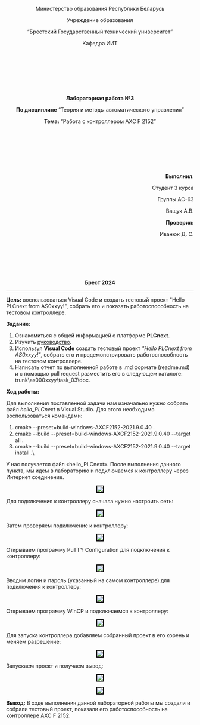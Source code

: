 <p align="center">Министерство образования Республики Беларусь</p>
<p align="center">Учреждение образования</p>
<p align="center">“Брестский Государственный технический университет”</p>
<p align="center">Кафедра ИИТ</p>
<br><br><br><br><br><br>
<p align="center"><strong>Лабораторная работа №3</strong></p>
<p align="center"><strong>По дисциплине</strong> “Теория и методы автоматического управления”</p>
<p align="center"><strong>Тема:</strong> “Работа с контроллером AXC F 2152”</p>
<br><br><br><br><br><br>
<p align="right"><strong>Выполнил</strong>:</p>
<p align="right">Студент 3 курса</p>
<p align="right">Группы АС-63</p>
<p align="right">Ващук А.В.</p>
<p align="right"><strong>Проверил:</strong></p>
<p align="right">Иванюк Д. С.</p>
<br><br><br><br><br>
<p align="center"><strong>Брест 2024</strong></p>

---
**Цель:** воспользоваться Visual Code и создать тестовый проект "Hello PLCnext from AS0xxyy!", собрать его и показать работоспособность на тестовом контроллере.

**Задание:**

1. Ознакомиться с общей информацией о платформе **PLCnext**.
1. Изучить [руководство](https://github.com/savushkin-r-d/PLCnext-howto/tree/master/HowTo%20build%20program%20Hello%20PLCnext).
1. Используя **Visual Code** создать тестовый проект *"Hello PLCnext from AS0xxyy!"*, собрать его и продемонстрировать работоспособность на тестовом контроллере.
1. Написать отчет по выполненной работе в .md формате (readme.md) и с помощью pull request разместить его в следующем каталоге: trunk\as000xxyy\task_03\doc.

**Ход работы:**

Для выполнения поставленной задачи нам изначально нужно собрать файл *hello_PLCnext* в Visual Studio. Для этого необходимо воспользоваться командами:

1) cmake --preset=build-windows-AXCF2152-2021.9.0.40 .
1) cmake --build --preset=build-windows-AXCF2152-2021.9.0.40 --target all .
1) cmake --build --preset=build-windows-AXCF2152-2021.9.0.40 --target install .\

У нас получается файл «hello_PLCnext».
После выполнения данного пункта, мы идем в лабораторию и подключаемся к контроллеру через  Интернет соединение.

<p align="center"><img style='border:2px solid #000000'src="images/Снимок экрана 1.png"/>

Для подключения к контроллеру сначала нужно настроить сеть:

<p align="center"><img style='border:2px solid #000000'src="images/Снимок экрана 2.png"/>

Затем проверяем подключение к контроллеру:

<p align="center"><img style='border:2px solid #000000'src="images/Снимок экрана 3.png"/>


Открываем программу PuTTY Configuration для подключения к контроллеру:

<p align="center"><img style='border:2px solid #000000'src="images/Снимок экрана 4.png"/>

Вводим логин и пароль (указанный на самом контроллере) для подключения к контроллеру:

<p align="center"><img style='border:2px solid #000000'src="images/Снимок экрана 5.png"/>

Открываем программу WinCP и подключаемся к контроллеру:

<p align="center"><img style='border:2px solid #000000'src="images/Снимок экрана 6.png"/>

Для запуска контроллера добавляем собранный проект в его корень и меняем разрешение:

<p align="center"><img style='border:2px solid #000000'src="images/Снимок экрана 7.png"/>

Запускаем проект и получаем вывод:

<p align="center"><img style='border:2px solid #000000'src="images/Снимок экрана 8.png"/>

<p align="center"><img style='border:2px solid #000000'src="images/Снимок экрана 9.png"/>

**Вывод:** В ходе выполнения данной лабораторной работы мы создали и собрали тестовый проект, показали его работоспособность на контроллере AXC F 2152.

